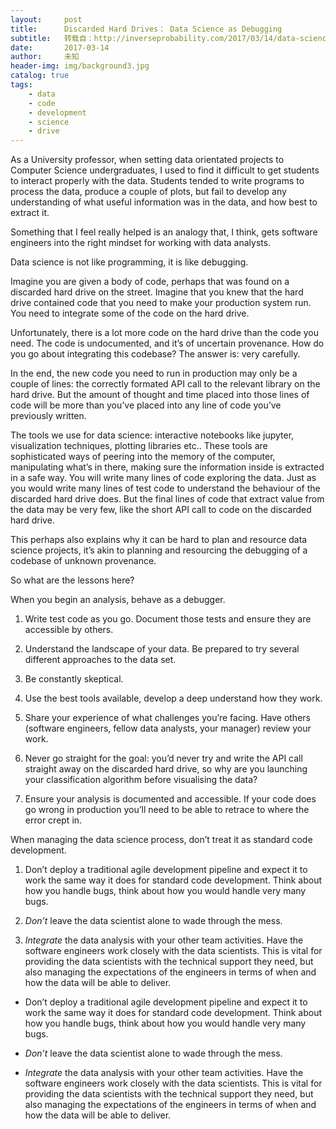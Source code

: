 ```yaml
---
layout:     post
title:      Discarded Hard Drives： Data Science as Debugging
subtitle:   转载自：http://inverseprobability.com/2017/03/14/data-science-as-debugging
date:       2017-03-14
author:     未知
header-img: img/background3.jpg
catalog: true
tags:
    - data
    - code
    - development
    - science
    - drive
---
```


As a University professor, when setting data orientated projects to Computer Science undergraduates, I used to find it difficult to get students to interact properly with the data. Students tended to write programs to process the data, produce a couple of plots, but fail to develop any understanding of what useful information was in the data, and how best to extract it.

Something that I feel really helped is an analogy that, I think, gets software engineers into the right mindset for working with data analysts.

Data science is not like programming, it is like debugging.

Imagine you are given a body of code, perhaps that was found on a discarded hard drive on the street. Imagine that you knew that the hard drive contained code that you need to make your production system run. You need to integrate some of the code on the hard drive.

Unfortunately, there is a lot more code on the hard drive than the code you need. The code is undocumented, and it’s of uncertain provenance. How do you go about integrating this codebase? The answer is: very carefully.

In the end, the new code you need to run in production may only be a couple of lines: the correctly formated API call to the relevant library on the hard drive. But the amount of thought and time placed into those lines of code will be more than you’ve placed into any line of code you’ve previously written.

The tools we use for data science: interactive notebooks like jupyter, visualization techniques, plotting libraries etc.. These tools are sophisticated ways of peering into the memory of the computer, manipulating what’s in there, making sure the information inside is extracted in a safe way. You will write many lines of code exploring the data. Just as you would write many lines of test code to understand the behaviour of the discarded hard drive does. But the final lines of code that extract value from the data may be very few, like the short API call to code on the discarded hard drive.

This perhaps also explains why it can be hard to plan and resource data science projects, it’s akin to planning and resourcing the debugging of a codebase of unknown provenance.

So what are the lessons here?

When you begin an analysis, behave as a debugger.
 
1. Write test code as you go. Document those tests and ensure they are accessible by others.

1. Understand the landscape of your data. Be prepared to try several different approaches to the data set.

1. Be constantly skeptical.

1. Use the best tools available, develop a deep understand how they work.

1. Share your experience of what challenges you’re facing. Have others (software engineers, fellow data analysts, your manager) review your work.

1. Never go straight for the goal: you’d never try and write the API call straight away on the discarded hard drive, so why are you launching your classification algorithm before visualising the data?

1. Ensure your analysis is documented and accessible. If your code does go wrong in production you’ll need to be able to retrace to where the error crept in.



When managing the data science process, don’t treat it as standard code development.
 
1. Don’t deploy a traditional agile development pipeline and expect it to work the same way it does for standard code development. Think about how you handle bugs, think about how you would handle very many bugs.

1. *Don’t* leave the data scientist alone to wade through the mess.

1. *Integrate* the data analysis with your other team activities. Have the software engineers work closely with the data scientists. This is vital for providing the data scientists with the technical support they need, but also managing the expectations of the engineers in terms of when and how the data will be able to deliver.




- Don’t deploy a traditional agile development pipeline and expect it to work the same way it does for standard code development. Think about how you handle bugs, think about how you would handle very many bugs.

- *Don’t* leave the data scientist alone to wade through the mess.

- *Integrate* the data analysis with your other team activities. Have the software engineers work closely with the data scientists. This is vital for providing the data scientists with the technical support they need, but also managing the expectations of the engineers in terms of when and how the data will be able to deliver.

